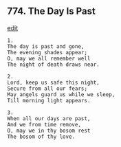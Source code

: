 
## 774.  The Day Is Past
[edit](https://docs.google.com/document/d/1AJ7TwfhBAoNal3dDEeimjikWgYKNuZp0/edit?mode=html)



    1.
    The day is past and gone,
    The evening shades appear;
    O, may we all remember well
    The night of death draws near.

    2.
    Lord, keep us safe this night,
    Secure from all our fears;
    May angels guard us while we sleep,
    Till morning light appears.

    3.
    When all our days are past,
    And we from time remove,
    O, may we in thy bosom rest
    The bosom of thy love.
